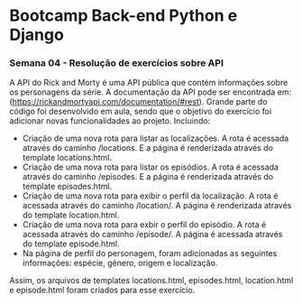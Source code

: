 # Bootcamp Back-end Python e Django

### Semana 04 - Resolução de exercícios sobre API 

A API do Rick and Morty é uma API pública que contém informações sobre os personagens da série. A documentação da API pode ser encontrada em: (https://rickandmortyapi.com/documentation/#rest). Grande parte do código foi desenvolvido em aula, sendo que o objetivo do exercício foi adicionar novas funcionalidades ao projeto. Incluindo: <br>
* Criação de uma nova rota para listar as localizações. A rota é acessada através do caminho /locations. E a página é renderizada através do template locations.html.
* Criação de uma nova rota para listar os episódios. A rota é acessada através do caminho /episodes. E a página é renderizada através do template episodes.html.
*  Criação de uma nova rota para exibir o perfil da localização. A rota é acessada através do caminho /location/<id>. A página é renderizada através do template location.html. 
* Criação de uma nova rota para exbir o perfil do episódio. A rota é acessada através do caminho /episode/<id>. A página é acessada através do template episode.html.
* Na página de perfil do personagem, foram adicionadas as seguintes informações: espécie, gênero, origem e localização.

Assim, os arquivos de templates locations.html, episodes.html, location.html e episode.html foram criados para esse exercício.
